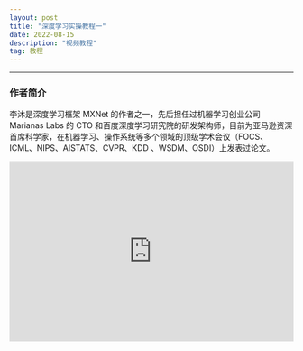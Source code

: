 ```yaml
---
layout: post
title: "深度学习实操教程一"
date: 2022-08-15
description: "视频教程"
tag: 教程
---
```


---
### 作者简介
李沐是深度学习框架 MXNet 的作者之一，先后担任过机器学习创业公司 Marianas Labs 的 CTO 和百度深度学习研究院的研发架构师，目前为亚马逊资深首席科学家，在机器学习、操作系统等多个领域的顶级学术会议（FOCS、ICML、NIPS、AISTATS、CVPR、KDD 、WSDM、OSDI）上发表过论文。  
  

  <iframe width="100%" height="320" src="https://s138.ananas.chaoxing.com/video/5f/56/ac/9b3f52bd26459e1abd7b290b62f587d8/sd.mp4" scrolling="no"  border="0" frameborder="no" framespacing="0" allowfullscreen="true"> </iframe>


<br><br>

